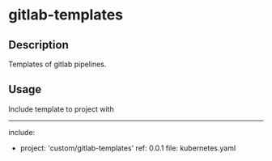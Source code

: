 # gitlab-templates

## Description

Templates of gitlab pipelines. 

## Usage

Include template to project with

---
include:
  - project: 'custom/gitlab-templates'
    ref: 0.0.1
    file: kubernetes.yaml